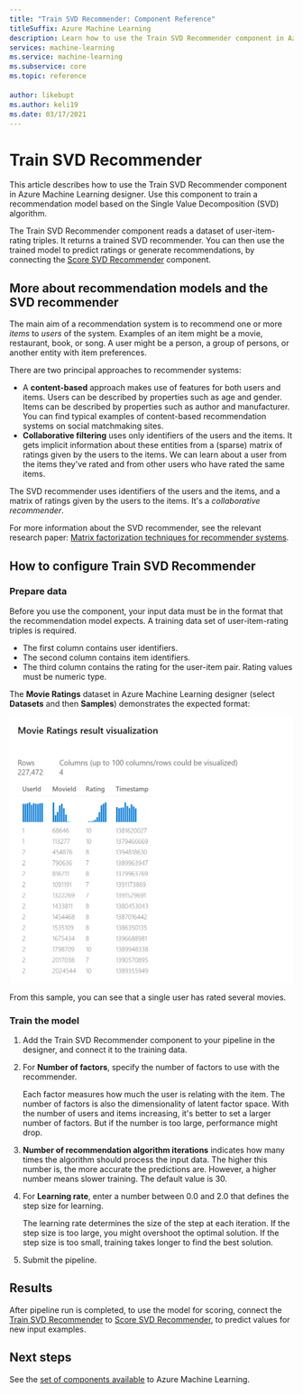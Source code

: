```yaml
---
title: "Train SVD Recommender: Component Reference"
titleSuffix: Azure Machine Learning
description: Learn how to use the Train SVD Recommender component in Azure Machine Learning to train a Bayesian recommender by using the SVD algorithm.
services: machine-learning
ms.service: machine-learning
ms.subservice: core
ms.topic: reference

author: likebupt
ms.author: keli19
ms.date: 03/17/2021
---
```


# Train SVD Recommender

This article describes how to use the Train SVD Recommender component in Azure Machine Learning designer. Use this component to train a recommendation model based on the Single Value Decomposition (SVD) algorithm.  

The Train SVD Recommender component reads a dataset of user-item-rating triples. It returns a trained SVD recommender. You can then use the trained model to predict ratings or generate recommendations, by connecting the [Score SVD Recommender](score-svd-recommender.md) component.  


  
## More about recommendation models and the SVD recommender  

The main aim of a recommendation system is to recommend one or more *items* to *users* of the system. Examples of an item might be a movie, restaurant, book, or song. A user might be a person, a group of persons, or another entity with item preferences.  

There are two principal approaches to recommender systems: 

+ A **content-based** approach makes use of features for both users and items. Users can be described by properties such as age and gender. Items can be described by properties such as author and manufacturer. You can find typical examples of content-based recommendation systems on social matchmaking sites. 
+ **Collaborative filtering** uses only identifiers of the users and the items. It gets implicit information about these entities from a (sparse) matrix of ratings given by the users to the items. We can learn about a user from the items they've rated and from other users who have rated the same items.  

The SVD recommender uses identifiers of the users and the items, and a matrix of ratings given by the users to the items. It's a *collaborative recommender*. 

For more information about the SVD recommender, see the relevant research paper: [Matrix factorization techniques for recommender systems](https://datajobs.com/data-science-repo/Recommender-Systems-[Netflix].pdf).


## How to configure Train SVD Recommender  

### Prepare data

Before you use the component, your input data must be in the format that the recommendation model expects. A training data set of user-item-rating triples is required.

+ The first column contains user identifiers.
+ The second column contains item identifiers.
+ The third column contains the rating for the user-item pair. Rating values must be numeric type.  

The **Movie Ratings** dataset in Azure Machine Learning designer (select **Datasets** and then **Samples**) demonstrates the expected format:

![Movie Ratings](media/module/movie-ratings-dataset.png)

From this sample, you can see that a single user has rated several movies. 

### Train the model

1.  Add the Train SVD Recommender component to your pipeline in the designer, and connect it to the training data.  
   
2.  For **Number of factors**, specify the number of factors to use with the recommender.  
    
    Each factor measures how much the user is relating with the item. The number of factors is also the dimensionality of latent factor space. With the number of users and items increasing, it's better to set a larger number of factors. But if the number is too large, performance might drop.
    
3.  **Number of recommendation algorithm iterations** indicates how many times the algorithm should process the input data. The higher this number is, the more accurate the predictions are. However, a higher number means slower training. The default value is 30.

4.  For **Learning rate**, enter a number between 0.0 and 2.0 that defines the step size for learning.

    The learning rate determines the size of the step at each iteration. If the step size is too large, you might overshoot the optimal solution. If the step size is too small, training takes longer to find the best solution. 
  
5.  Submit the pipeline.  

## Results

After pipeline run is completed, to use the model for scoring, connect the [Train SVD Recommender](train-svd-recommender.md) to [Score SVD Recommender](score-svd-recommender.md), to predict values for new input examples.

## Next steps

See the [set of components available](component-reference.md) to Azure Machine Learning. 
